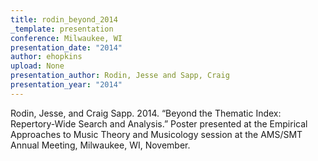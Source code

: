 ```yaml
---
title: rodin_beyond_2014
_template: presentation
conference: Milwaukee, WI
presentation_date: "2014"
author: ehopkins
upload: None
presentation_author: Rodin, Jesse and Sapp, Craig
presentation_year: "2014"
---
```

Rodin, Jesse, and Craig Sapp. 2014. “Beyond the Thematic Index: Repertory-Wide Search and Analysis.” Poster presented at the Empirical Approaches to Music Theory and Musicology session at the AMS/SMT Annual Meeting, Milwaukee, WI, November.
